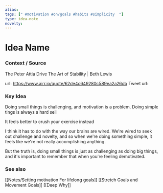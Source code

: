 ```yaml
---
alias: 
tags: [" #motivation #on/goals #habits #simplicity  "]
type: idea-note
novelty: 
---
```

# Idea Name

### Context / Source
The Peter Attia Drive
The Art of Stability | Beth Lewis

url: https://www.airr.io/quote/62de4c649280c589ea2a26db
Tweet url: 

### Key Idea

Doing small things is challenging, and motivation is a problem. Doing simple tings is always a hard sell

It feels better to crush your exercise instead 

I think it has to do with the way our brains are wired. We're wired to seek out challenge and novelty, and so when we're doing something simple, it feels like we're not really accomplishing anything.

But the truth is, doing small things is just as challenging as doing big things, and it's important to remember that when you're feeling demotivated.

### See also
[[Notes/Setting motivation For lifelong goals]]
[[Stretch Goals and Movement Goals]]
[[Deep Why]]